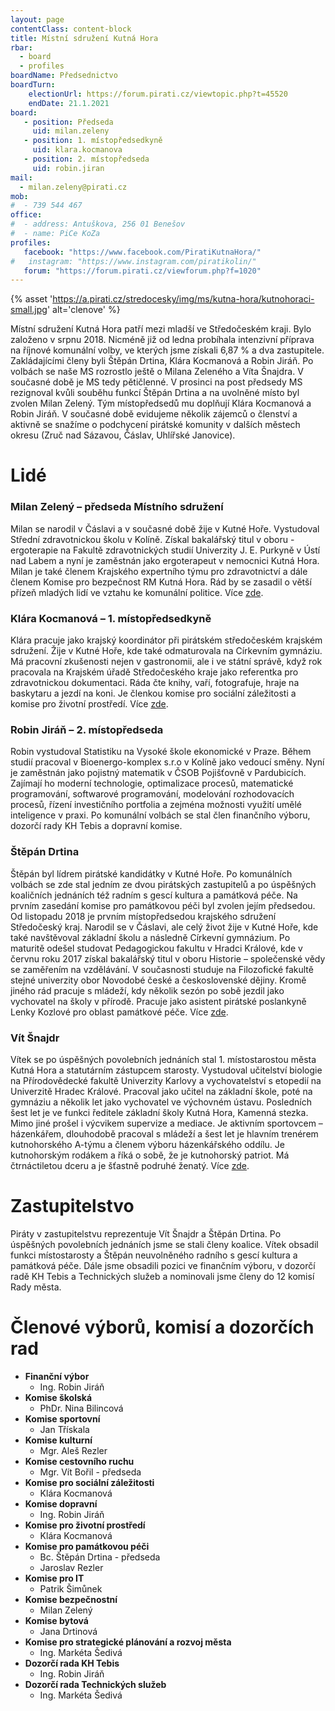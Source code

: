 ```yaml
---
layout: page
contentClass: content-block
title: Místní sdružení Kutná Hora
rbar:
  - board
  - profiles
boardName: Předsednictvo
boardTurn:
    electionUrl: https://forum.pirati.cz/viewtopic.php?t=45520
    endDate: 21.1.2021
board:
   - position: Předseda
     uid: milan.zeleny
   - position: 1. místopředsedkyně
     uid: klara.kocmanova
   - position: 2. místopředseda
     uid: robin.jiran
mail: 
  - milan.zeleny@pirati.cz
mob:
#  - 739 544 467
office:
#  - address: Antuškova, 256 01 Benešov
#  - name: PiCe KoZa 
profiles:
   facebook: "https://www.facebook.com/PiratiKutnaHora/"
#   instagram: "https://www.instagram.com/piratikolin/"
   forum: "https://forum.pirati.cz/viewforum.php?f=1020"
---
```


{% asset 'https://a.pirati.cz/stredocesky/img/ms/kutna-hora/kutnohoraci-small.jpg' alt='clenove' %}

Místní sdružení Kutná Hora patří mezi mladší ve Středočeském kraji. Bylo založeno v srpnu 2018. Nicméně již od ledna probíhala intenzivní příprava na říjnové komunální volby, ve kterých jsme získali 6,87 % a dva zastupitele. Zakládajícími členy byli Štěpán Drtina, Klára Kocmanová a Robin Jiráň. Po volbách se naše MS rozrostlo ještě o Milana Zeleného a Víta Šnajdra. V současné době je MS tedy pětičlenné. V prosinci na post předsedy MS rezignoval kvůli souběhu funkcí Štěpán Drtina a na uvolněné místo byl zvolen Milan Zelený. Tým místopředsedů mu doplňují Klára Kocmanová a Robin Jiráň. V současné době evidujeme několik zájemců o členství a aktivně se snažíme o podchycení pirátské komunity v dalších městech okresu (Zruč nad Sázavou, Čáslav, Uhlířské Janovice).

# Lidé

### Milan Zelený – předseda Místního sdružení
Milan se narodil v Čáslavi a v současné době žije v Kutné Hoře. Vystudoval Střední zdravotnickou školu v Kolíně. Získal bakalářský titul v oboru - ergoterapie na Fakultě zdravotnických studií Univerzity J. E. Purkyně v Ústí nad Labem a nyní je zaměstnán jako ergoterapeut v nemocnici Kutná Hora. Milan je také členem Krajského expertního týmu pro zdravotnictví a dále členem Komise pro bezpečnost RM Kutná Hora. Rád by se zasadil o větší přízeň mladých lidí ve vztahu ke komunální politice. Více [zde](https://stredocesky.pirati.cz/lide/milan-zeleny/).


### Klára Kocmanová – 1. místopředsedkyně

Klára pracuje jako krajský koordinátor při pirátském středočeském krajském  sdružení. Žije v Kutné Hoře, kde také odmaturovala na Církevním gymnáziu. Má pracovní zkušenosti nejen v gastronomii, ale i ve státní správě, když rok pracovala na Krajském úřadě Středočeského kraje jako referentka pro zdravotnickou dokumentaci. Ráda čte knihy, vaří, fotografuje, hraje na baskytaru a jezdí na koni. Je členkou komise pro sociální záležitosti a komise pro životní prostředí. Více [zde](https://stredocesky.pirati.cz/lide/klara-kocmanova/).

### Robin Jiráň – 2. místopředseda

Robin vystudoval Statistiku na Vysoké škole ekonomické v Praze. Během studií pracoval v Bioenergo-komplex s.r.o v Kolíně jako vedoucí směny. Nyní je zaměstnán jako pojistný matematik v ČSOB Pojišťovně v Pardubicích. Zajímají ho moderní technologie, optimalizace procesů, matematické programování, softwarové programování, modelování rozhodovacích procesů, řízení investičního portfolia a zejména možnosti využití umělé inteligence v praxi. Po komunální volbách se stal člen finančního výboru, dozorčí rady KH Tebis a dopravní komise.

### Štěpán Drtina

Štěpán byl lídrem pirátské kandidátky v Kutné Hoře. Po komunálních volbách se zde stal jedním ze dvou pirátských zastupitelů a po úspěšných koaličních jednáních též radním s gescí kultura a památková péče. Na prvním zasedání komise pro památkovou péči byl zvolen jejím předsedou. Od listopadu 2018 je prvním místopředsedou krajského sdružení Středočeský kraj. Narodil se v Čáslavi, ale celý život žije v Kutné Hoře, kde také navštěvoval základní školu a následně Církevní gymnázium. Po maturitě odešel studovat Pedagogickou fakultu v Hradci Králové, kde v červnu roku 2017 získal bakalářský titul v oboru Historie – společenské vědy se zaměřením na vzdělávání. V současnosti studuje na Filozofické fakultě stejné univerzity obor Novodobé české a československé dějiny. Kromě jiného rád pracuje s mládeží, kdy několik sezón po sobě jezdil jako vychovatel na školy v přírodě. Pracuje jako asistent pirátské poslankyně Lenky Kozlové pro oblast památkové péče. Více [zde](https://stredocesky.pirati.cz/lide/stepan-drtina/).

### Vít Šnajdr

Vítek se po úspěšných povolebních jednáních stal 1. místostarostou města Kutná Hora a statutárním zástupcem starosty. Vystudoval učitelství biologie na Přírodovědecké fakultě Univerzity Karlovy a vychovatelství s etopedií na Univerzitě Hradec Králové. Pracoval jako učitel na základní škole, poté na gymnáziu a několik let jako vychovatel ve výchovném ústavu. Posledních šest let je ve funkci ředitele základní školy Kutná Hora, Kamenná stezka. Mimo jiné prošel i výcvikem supervize a mediace. Je aktivním sportovcem – házenkářem, dlouhodobě pracoval s mládeží a šest let je hlavním trenérem kutnohorského A-týmu a členem výboru házenkářského oddílu. Je kutnohorským rodákem a říká o sobě, že je kutnohorský patriot. Má čtrnáctiletou dceru a je šťastně podruhé ženatý. Více [zde](https://stredocesky.pirati.cz/lide/vit-snajdr/).

# Zastupitelstvo

Piráty v zastupitelstvu reprezentuje Vít Šnajdr a Štěpán Drtina. Po úspěšných povolebních jednáních jsme se stali členy koalice. Vítek obsadil funkci místostarosty a Štěpán neuvolněného radního s gescí kultura a památková péče. Dále jsme obsadili pozici ve finančním výboru, v dozorčí radě KH Tebis a Technických služeb a nominovali jsme členy do 12 komisí Rady města.

# Členové výborů, komisí a dozorčích rad

* **Finanční výbor**
  * Ing. Robin Jiráň
* **Komise školská**
  * PhDr. Nina Bilincová
* **Komise sportovní**
  * Jan Třískala
* **Komise kulturní**
  * Mgr. Aleš Rezler
* **Komise cestovního ruchu**
  * Mgr. Vít Bořil - předseda
* **Komise pro sociální záležitosti**
  * Klára Kocmanová
* **Komise dopravní**
  * Ing. Robin Jiráň
* **Komise pro životní prostředí**
  * Klára Kocmanová
* **Komise pro památkovou péči**
  * Bc. Štěpán Drtina - předseda
  * Jaroslav Rezler
* **Komise pro IT**
  * Patrik Šimůnek
* **Komise bezpečnostní**
  * Milan Zelený
* **Komise bytová**
  * Jana Drtinová
* **Komise pro strategické plánování a rozvoj města**
  * Ing. Markéta Šedivá
* **Dozorčí rada KH Tebis**
  * Ing. Robin Jiráň
* **Dozorčí rada Technických služeb**
  * Ing. Markéta Šedivá



